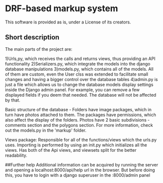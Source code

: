 # DRF-based markup system

This software is provided as is, under a License of its creators.

## Short description

The main parts of the project are:

1)Urls,py, which receives the calls and returns views, thus providing an API functionality
2)Serializers.py, which integrate the models into the django database manipulations
3)models.py, which contains all of the models. All of them are custom, even the User clss was extended to facilitate small changes and having a bigger control over the database tables
4)admin.py is just a file which allows us to change the database models display settings inside the Django admin panel.
For example, you can remove a few displayed fields if you deem that needed. The database will not be affected by that.

Basic structure of the database -  Folders have image packages, which in turn have photos attached to them. The packages have permissions, which also affect the display of the folders.
Photos have 2 basic subdivisions - comments section and the polygons section. For more information, check out the models.py in the 'markup' folder.

Views package:
Responsible for all of the functions/views which the urls.py uses. Importing is performed by using an init.py which initializes all the views. Has both of the Api views, and viewsets split for the better readability.

##Further help
Additional information can be acquired by running the server and opening a localhost:8000/api/help url in the browser. But before doing this, you have to login with a django superuser in the :8000/admin panel